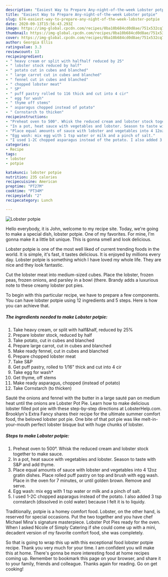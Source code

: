 ```yaml
---
description: "Easiest Way to Prepare Any-night-of-the-week Lobster potpie"
title: "Easiest Way to Prepare Any-night-of-the-week Lobster potpie"
slug: 674-easiest-way-to-prepare-any-night-of-the-week-lobster-potpie
date: 2020-09-13T15:56:43.293Z
image: https://img-global.cpcdn.com/recipes/0ba10b684cd0d8ae/751x532cq70/lobster-potpie-recipe-main-photo.jpg
thumbnail: https://img-global.cpcdn.com/recipes/0ba10b684cd0d8ae/751x532cq70/lobster-potpie-recipe-main-photo.jpg
cover: https://img-global.cpcdn.com/recipes/0ba10b684cd0d8ae/751x532cq70/lobster-potpie-recipe-main-photo.jpg
author: Georgia Ellis
ratingvalue: 3.3
reviewcount: 13
recipeingredient:
- " heavy cream or split with halfhalf reduced by 25"
- " lobster stock reduced by half"
- " potato cut in cubes and blanched"
- " large carrot cut in cubes and blanched"
- " fennel cut in cubes and blanched"
- " chopped lobster meat"
- " SP"
- " puff pastry rolled to 116 thick and cut into 4 cir"
- " egg for wash"
- " thyme off stems"
- " asparagus chopped instead of potato"
- " Cornstarch to thicken"
recipeinstructions:
- "Preheat oven to 500°. Whisk the reduced cream and lobster stock together to make sauce."
- "In a pot, heat sauce with vegetables and lobster. Season to taste with S&amp;P and add thyme."
- "Place equal amounts of sauce with lobster and vegetables into 4 12oz gratin dishes. Place rolled puff pastry on top and brush with egg wash. Place in the oven for 7 minutes, or until golden brown. Remove and serve."
- "Egg wash: mix egg with 1 tsp water or milk and a pinch of salt."
- "I used 1-2C chopped asparagus instead of the potato. I also added 3 tsp cornstarch (dissolved in cold water) because I felt it is to liquidy."
categories:
- Recipe
tags:
- lobster
- potpie

katakunci: lobster potpie 
nutrition: 235 calories
recipecuisine: American
preptime: "PT27M"
cooktime: "PT34M"
recipeyield: "2"
recipecategory: Lunch

---
```



![Lobster potpie](https://img-global.cpcdn.com/recipes/0ba10b684cd0d8ae/751x532cq70/lobster-potpie-recipe-main-photo.jpg)

Hello everybody, it is John, welcome to my recipe site. Today, we're going to make a special dish, lobster potpie. One of my favorites. For mine, I'm gonna make it a little bit unique. This is gonna smell and look delicious.

Lobster potpie is one of the most well liked of current trending foods in the world. It is simple, it's fast, it tastes delicious. It is enjoyed by millions every day. Lobster potpie is something which I have loved my whole life. They are nice and they look fantastic.

Cut the lobster meat into medium-sized cubes. Place the lobster, frozen peas, frozen onions, and parsley in a bowl (there. Brandy adds a luxurious note to these creamy lobster pot pies.


To begin with this particular recipe, we have to prepare a few components. You can have lobster potpie using 12 ingredients and 5 steps. Here is how you can achieve that.

<!--inarticleads1-->

##### The ingredients needed to make Lobster potpie:

1. Take  heavy cream, or split with half&amp;half, reduced by 25%
1. Prepare  lobster stock, reduced by half
1. Take  potato, cut in cubes and blanched
1. Prepare  large carrot, cut in cubes and blanched
1. Make ready  fennel, cut in cubes and blanched
1. Prepare  chopped lobster meat
1. Take  S&amp;P
1. Get  puff pastry, rolled to 1/16&#34; thick and cut into 4 cir
1. Take  egg for wash*
1. Get  thyme, off stems
1. Make ready  asparagus, chopped (instead of potato)
1. Take  Cornstarch (to thicken)


Sauté the onions and fennel with the butter in a large sauté pan on medium heat until the onions are Lobster Pot Pie. Learn how to make delicious lobster filled pot pie with these step-by-step directions at LobsterHelp.com. Brooklyn&#39;s Extra Fancy shares their recipe for the ultimate summer comfort food, the beloved lobster pot pie. One bite of that pot pie was like melt-in-your-mouth perfect lobster bisque but with huge chunks of lobster. 

<!--inarticleads2-->

##### Steps to make Lobster potpie:

1. Preheat oven to 500°. Whisk the reduced cream and lobster stock together to make sauce.
1. In a pot, heat sauce with vegetables and lobster. Season to taste with S&amp;P and add thyme.
1. Place equal amounts of sauce with lobster and vegetables into 4 12oz gratin dishes. Place rolled puff pastry on top and brush with egg wash. Place in the oven for 7 minutes, or until golden brown. Remove and serve.
1. Egg wash: mix egg with 1 tsp water or milk and a pinch of salt.
1. I used 1-2C chopped asparagus instead of the potato. I also added 3 tsp cornstarch (dissolved in cold water) because I felt it is to liquidy.


Traditionally, potpie is a homey comfort food. Lobster, on the other hand, is reserved for special occasions. Put the two together and you have chef Michael Mina&#39;s signature masterpiece. Lobster Pot Pies ready for the oven. When I asked Nicole of Simply Catering if she could come up with a mini, decadent version of my favorite comfort food, she was completely. 

So that is going to wrap this up with this exceptional food lobster potpie recipe. Thank you very much for your time. I am confident you will make this at home. There's gonna be more interesting food at home recipes coming up. Remember to bookmark this page on your browser, and share it to your family, friends and colleague. Thanks again for reading. Go on get cooking!
